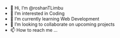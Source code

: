 - 👋 Hi, I’m @roshanTLimbu
- 👀 I’m interested in Coding
- 🌱 I’m currently learning Web Development
- 💞️ I’m looking to collaborate on upcoming projects
- 📫 How to reach me ...

<!---
roshanTLimbu/roshanTLimbu is a ✨ special ✨ repository because its `README.md` (this file) appears on your GitHub profile.
You can click the Preview link to take a look at your changes.
--->
